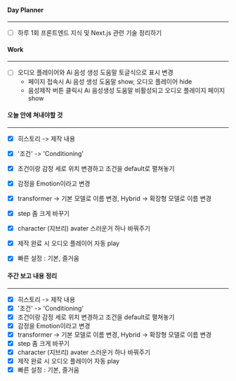 
#### Day Planner
---
- [ ] 하루 1회 프론트엔드 지식 및 Next.js 관련 기술 정리하기


#### Work
---
- [ ] 오디오 플레이어와 Ai 음성 생성 도움말 토글식으로 표시 변경
	- 페이지 접속시 Ai 음성 생성 도움말 show, 오디오 플레이어 hide
	- 음성제작 버튼 클릭시 Ai 음성생성 도움말 비활성되고 오디오 플레이지 페이지 show


#### 오늘 안에 쳐내야할 것
---
- [x] 히스토리 -> 제작 내용
- [x] '조건' -> 'Conditioning'
- [x] 조건이랑 감정 세로 위치 변경하고 조건을 default로 펼쳐놓기
- [x] 감정을 Emotion이라고 변경
- [x] transformer -> 기본 모델로 이름 변경, Hybrid -> 확장형 모델로 이름 변경
- [x] step 좀 크게 바꾸기
- [x] character (지브리) avater 스러운거 하나 바꿔주기
- [x] 제작 완료 시 오디오 플레이어 자동 play
- [x] 빠른 설정 : 기본, 즐거움


#### 주간 보고 내용 정리
---
- [x] 히스토리 -> 제작 내용
- [x] '조건' -> 'Conditioning'
- [x] 조건이랑 감정 세로 위치 변경하고 조건을 default로 펼쳐놓기
- [x] 감정을 Emotion이라고 변경
- [x] transformer -> 기본 모델로 이름 변경, Hybrid -> 확장형 모델로 이름 변경
- [x] step 좀 크게 바꾸기
- [x] character (지브리) avater 스러운거 하나 바꿔주기
- [x] 제작 완료 시 오디오 플레이어 자동 play
- [x] 빠른 설정 : 기본, 즐거움